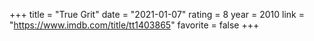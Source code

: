 +++
title = "True Grit"
date = "2021-01-07"
rating = 8
year = 2010
link = "https://www.imdb.com/title/tt1403865"
favorite = false
+++
